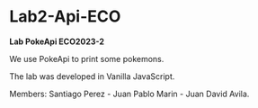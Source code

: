 # Lab2-Api-ECO

**Lab PokeApi ECO2023-2**

We use PokeApi to print some pokemons.

The lab was developed in Vanilla JavaScript.

Members: Santiago Perez - Juan Pablo Marin - Juan David Avila.
